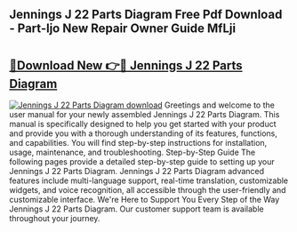 ## Jennings J 22 Parts Diagram Free Pdf Download - Part-ljo New Repair Owner Guide MfLji

# <h2><a href="http://dfoud3.blite.top/?on=Jennings+J+22+Parts+Diagram">🔗Download New 👉🔴 Jennings J 22 Parts Diagram</a></h2>

[![Jennings J 22 Parts Diagram download](https://i.imgur.com/lujVjoI.png)](http://dfoud3.blite.top/?on=Jennings+J+22+Parts+Diagram)
Greetings and welcome to the user manual for your newly assembled Jennings J 22 Parts Diagram. This manual is specifically designed to help you get started with your product and provide you with a thorough understanding of its features, functions, and capabilities. You will find step-by-step instructions for installation, usage, maintenance, and troubleshooting. Step-by-Step Guide The following pages provide a detailed step-by-step guide to setting up your Jennings J 22 Parts Diagram. Jennings J 22 Parts Diagram advanced features include multi-language support, real-time translation, customizable widgets, and voice recognition, all accessible through the user-friendly and customizable interface. We're Here to Support You Every Step of the Way Jennings J 22 Parts Diagram. Our customer support team is available throughout your journey.
